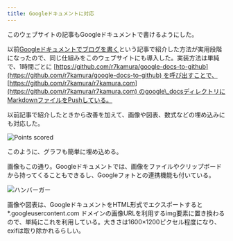 ```yaml
---
title: Googleドキュメントに対応
---
```

このウェブサイトの記事もGoogleドキュメントで書けるようにした。

以前[Googleドキュメントでブログを書く](https://r7kamura.com/articles/2022-04-30-google-docs-for-blogging)という記事で紹介した方法が実用段階になったので、同じ仕組みをこのウェブサイトにも導入した。実装方法は単純で、1時間ごとに [https://github.com/r7kamura/google-docs-to-github](https://github.com/r7kamura/google-docs-to-github) を呼び出すことで、 [https://github.com/r7kamura/r7kamura.com](https://github.com/r7kamura/r7kamura.com) のgoogle\_docsディレクトリにMarkdownファイルをPushしている。

以前記事で紹介したときから改善を加えて、画像や図表、数式などの埋め込みにも対応した。

![](https://lh3.googleusercontent.com/docs/ADP-6oHbRR7nIhn1Quc6LatuQV7Zs8iJlVq27hbwDaB-Kx3u0Wecl6QspZpsBAciNaBpVLaJ4k-IOvdJI97BVu-mCBglUy_7e_XFD1dAlYB04lQ3kVOl1ZmfX8EDl_0MxrTvfhSbgitEqgkLx0F2WoC9_Oi1REtxIoW6TVTzB1jz8ZCWJEd2D3nsy0G9iizKIHBY_GeK3p2Znso7W1XUbAwH99jpt8XQDl1yE9TimGC-Lbh1rGsC5__Q7sBh1UT-xeeY07wBuyM0bMUrQg-GhUv6kNhrCjBJjybkdaKrAeHE06eT_ncYYbd3xL0svkr7n9Fn3o0a8X5Q83RSBnMOsI4ni_ozPBDV0bA225nANV0Q0FwzoA6bZ0JvCtY9Tkvq2c_8TixkQs5m6XVSKGjum3amBRSI3b2qBeqxts4YtTI7vW_v2Sezk5l6CWe2pgO2LnnW7t50K91CS_aaAWHLtgQjMFEWbwJ8ZIzNvF8XD0arao9oeSfcHya6NUE9Q8iDFSovCbEiRIp0hYJSdryKpKRiuSPu3iVcyDE_m89ws_4e8vlJVq-A_lQsZd5tw52uAU5C9fSXPfMaU1knG2dDql8F21EMT-2YGE3ADHes9gohNOl7hFSlxkxNyG3vEqETR2qCl4UZtmPd3aNXnj3UVtd8fzfc8SyiQg5FxNmPXrQSIKF-KfF_rxbYckgFiekH6sAlwEcWfYTvh0l4VY7bEQPhfbYyC7xpNo_EtWYgfwnpJ9qy78vuylYIPXZgzX7muNU9VRJwqjm0xTl7moR3pvprvFIY7Bk3L_Dd7Rrvlvcyy7ltDWhsYy7RmXxLsBwbbrUzW9X7keg6Jlr6kfqYiS3mwrtqyyf-HJSGc7RhkoGa2bXQT0ENKVzZcUDppQbuKGqSaRC3OY69YSXD5zN5L79sGD6tPyeFAPYDjXlCKyNYYdr49Nl-R7RZX_BgJI-K_GCbhKC2d_oml-5Pu8GsK-WRTm3Ixo6B25FaRqlES-AQMdLDBA3sXlgB9IN0apwbPUhM-VNejkl6RhpAoTvjJ_i0Broq3ATxgH5pKHNMxoMZv3dtNIwWeMNdJ99HE5sRSuNRgW2vbXerhaNUiSWaZeTZ8NfS9usrhNv0vAr5aRwshKp5zQHISSALf0_orTkfYM19T6zgdVZfp0rlpewVNRsA3MykRmTb2HKJo0_gGrcdg0OBsUC6FCfaVWN_PIfJRqbb3Z3LFbisSz0s9o1P_4-ft7opvESWSGtUtcK44PWZBSKLHo-Y "Points scored")

このように、グラフも簡単に埋め込める。

画像もこの通り。Googleドキュメントでは、画像をファイルやクリップボードから持ってくることもできるし、Googleフォトとの連携機能も付いている。

![](https://lh3.googleusercontent.com/docs/ADP-6oGy6bLJakj6qZPIHIG_PEG-m1C0BUjyFiDEPBfvDa0nZk0RgqZUNRjTuuQg9rQjo15KmNN0zFXh-YKqt8J6uy4cLckmC2UJYWbq-5vIKK-CblVbL07lJa9bW2Q1etSFFotzzaK2OhCOi92lX1aRc6M0WGiFUBipyXcMP22g9LClwVrr8wTm4_L8H8TupQyVQFtndGFdwOWszyvyrQMSuRxLVfoVO8XYY-BrapKZUlTitM6CZmAbUgzp8S6gNM8y9LVWvTyZ2IWFXiMSFn7jg3wacFSIZ4JumEW5-bVLQ2fOPMEHFoFzZjRXpGpa_1ijOVTEsPA77u-4NcUKr7AgUyCXdFjDdCWh6b6T7Y_Jsw4HUhBfrkMWO1TfVlmPpj2lPqaAYL_2-rWrmTJXE3xhVMIhlJDfvWAvuh-Vy1jLy5MfKgvcYopnfI6ij0rUEhIQkuqlZJ53tqHZLwfNxH9TTPOuMZKFTYyj6Y1We2dkbuT_DKy3FdkXkkilKCvnR-vsgemxs4K-io7igbE07RHL4XHFsbUNPpQY0kpnMaHqnzItRb9EK8vrl_D11kwWsLnbWW4TtxQ-RTT6qpKLJCaNNlNQYIKfGBC2i94nPaNGggf2fq8zqgcnidxNOvt1CpeqV3uUg2dYSqH8WJYs-5woN5El7ZkTKQh9cXwie2ldloI1EWto0OfeniJBzfgkgyXSeWAl0HWxyavWJzvz4IFIxkuiMwQn37yWcFuzjb4wwMq3BkM1jbin3udgzZ8BCq7utnF15pQbutBg4nwPzRrg4OotYfay3NzRuhe-kINSHToj76zG9qehZy2Wxp1PB6whcSgF257Dva0KwXt6YlQBOPZWU8dghS52hoaDs_NiKVnEBQJr4anuKICio9MxqQfjRkx8zK5YA8LQpG4UYJ8euo3v62WNzyOwxwWwPOfboyV7w9w1ak72Pp5VTtC9w5c1Opq3QLKTLpfexvgvO2qXHqQ6bBJxbkKdlVppZrNlCb19v_6QRVJ4rlKiB5sCu7jC4dmNecnkiMElZ58s6m_X49VHXWBaGYddX4n5_zociNtWqnMtyDTbOuimRcwvot9nkQGQyaVU6rvhuYFQGlySoCMlrvRalDGwGBMVh-ppoQ8qLGDerOaKlH-p6NHRyWKIV6cBXb2tfjHwIU5H6t0N-416Y4rPgqV2CIidzq4HhgghtT7HoHcD-NZCgg7ShdXnF3ulNVDK9Nz5L5zXM0ixgUEnQSJwQtGpuF8ulokaQ8mMhG_P "ハンバーガー")

画像や図表は、GoogleドキュメントをHTML形式でエクスポートすると \*.googleusercontent.com ドメインの画像URLを利用するimg要素に置き換わるので、単純にこれを利用している。大きさは1600×1200ピクセル程度になり、exifは取り除かれるらしい。

